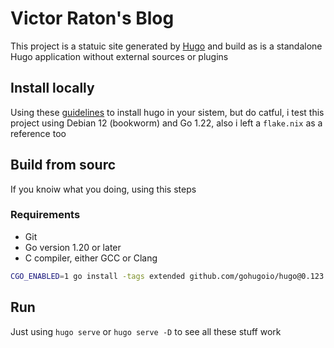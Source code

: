 # Victor Raton's Blog
This project is a statuic site generated by [Hugo](https://gohugo.io/) and build as is a standalone Hugo application without external sources or plugins

## Install locally
Using these [guidelines](https://gohugo.io/installation/linux/) to install hugo in your sistem, but do catful, i test this project using Debian 12 (bookworm) and Go 1.22, also i left a `flake.nix` as a reference too

## Build from sourc
If you knoiw what you doing, using this steps
### Requirements

- Git
- Go version 1.20 or later
- C compiler, either GCC or Clang

```bash
CGO_ENABLED=1 go install -tags extended github.com/gohugoio/hugo@0.123.8
```

## Run
Just using `hugo serve` or `hugo serve -D` to see all these stuff work
